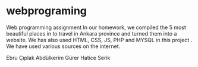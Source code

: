 # webprograming
Web programming assignment
In our homework, we compiled the 5 most beautiful places in  to travel in Ankara province and turned them into a website. We has also used HTML, CSS, JS, PHP and MYSQL in this project . We have used various sources on the internet.

Ebru Çıplak
Abdülkerim Gürer
Hatice Serik
